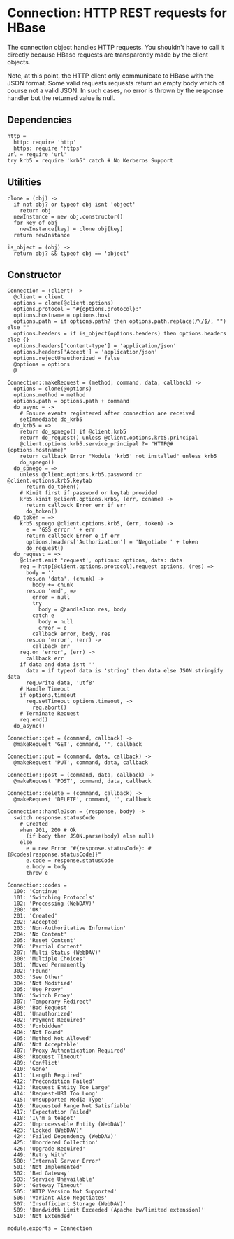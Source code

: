 
# Connection: HTTP REST requests for HBase

The connection object handles HTTP requests. You shouldn't have to call it
directly because HBase requests are transparently made by the client objects.

Note, at this point, the HTTP client only communicate to HBase with the JSON
format. Some valid requests requests return an empty body which of course not a
valid JSON. In such cases, no error is thrown by the response handler but the
returned value is null.

## Dependencies

    http =
      http: require 'http'
      https: require 'https'
    url = require 'url'
    try krb5 = require 'krb5' catch # No Kerberos Support

## Utilities

    clone = (obj) ->
      if not obj? or typeof obj isnt 'object'
        return obj
      newInstance = new obj.constructor()
      for key of obj
        newInstance[key] = clone obj[key]
      return newInstance

    is_object = (obj) ->
      return obj? && typeof obj == 'object'

## Constructor

    Connection = (client) ->
      @client = client
      options = clone(@client.options)
      options.protocol = "#{options.protocol}:"
      options.hostname = options.host
      options.path = if options.path? then options.path.replace(/\/$/, "") else ""
      options.headers = if is_object(options.headers) then options.headers else {}
      options.headers['content-type'] = 'application/json'
      options.headers['Accept'] = 'application/json'
      options.rejectUnauthorized = false
      @options = options
      @

    Connection::makeRequest = (method, command, data, callback) ->
      options = clone(@options)
      options.method = method
      options.path = options.path + command
      do_async = ->
        # Ensure events registered after connection are received
        setImmediate do_krb5
      do_krb5 = =>
        return do_spnego() if @client.krb5
        return do_request() unless @client.options.krb5.principal
        @client.options.krb5.service_principal ?= "HTTP@#{options.hostname}"
        return callback Error "Module 'krb5' not installed" unless krb5
        do_spnego()
      do_spnego = =>
        unless @client.options.krb5.password or @client.options.krb5.keytab
          return do_token()
        # Kinit first if password or keytab provided
        krb5.kinit @client.options.krb5, (err, ccname) ->
          return callback Error err if err
          do_token()
      do_token = =>
        krb5.spnego @client.options.krb5, (err, token) ->
          e = 'GSS error ' + err
          return callback Error e if err
          options.headers['Authorization'] = 'Negotiate ' + token
          do_request()
      do_request = =>
        @client.emit 'request', options: options, data: data
        req = http[@client.options.protocol].request options, (res) =>
          body = ''
          res.on 'data', (chunk) ->
            body += chunk
          res.on 'end', =>
            error = null
            try
              body = @handleJson res, body
            catch e
              body = null
              error = e
            callback error, body, res
          res.on 'error', (err) ->
            callback err
        req.on 'error', (err) ->
          callback err
        if data and data isnt ''
          data = if typeof data is 'string' then data else JSON.stringify data
          req.write data, 'utf8'
        # Handle Timeout
        if options.timeout
          req.setTimeout options.timeout, ->
            req.abort()
        # Terminate Request
        req.end()
      do_async()

    Connection::get = (command, callback) ->
      @makeRequest 'GET', command, '', callback

    Connection::put = (command, data, callback) ->
      @makeRequest 'PUT', command, data, callback

    Connection::post = (command, data, callback) ->
      @makeRequest 'POST', command, data, callback

    Connection::delete = (command, callback) ->
      @makeRequest 'DELETE', command, '', callback

    Connection::handleJson = (response, body) ->
      switch response.statusCode
        # Created
        when 201, 200 # Ok
          (if body then JSON.parse(body) else null)
        else
          e = new Error "#{response.statusCode}: #{@codes[response.statusCode]}"
          e.code = response.statusCode
          e.body = body
          throw e

    Connection::codes =
      100: 'Continue'
      101: 'Switching Protocols'
      102: 'Processing (WebDAV)'
      200: 'OK'
      201: 'Created'
      202: 'Accepted'
      203: 'Non-Authoritative Information'
      204: 'No Content'
      205: 'Reset Content'
      206: 'Partial Content'
      207: 'Multi-Status (WebDAV)'
      300: 'Multiple Choices'
      301: 'Moved Permanently'
      302: 'Found'
      303: 'See Other'
      304: 'Not Modified'
      305: 'Use Proxy'
      306: 'Switch Proxy'
      307: 'Temporary Redirect'
      400: 'Bad Request'
      401: 'Unauthorized'
      402: 'Payment Required'
      403: 'Forbidden'
      404: 'Not Found'
      405: 'Method Not Allowed'
      406: 'Not Acceptable'
      407: 'Proxy Authentication Required'
      408: 'Request Timeout'
      409: 'Conflict'
      410: 'Gone'
      411: 'Length Required'
      412: 'Precondition Failed'
      413: 'Request Entity Too Large'
      414: 'Request-URI Too Long'
      415: 'Unsupported Media Type'
      416: 'Requested Range Not Satisfiable'
      417: 'Expectation Failed'
      418: 'I\'m a teapot'
      422: 'Unprocessable Entity (WebDAV)'
      423: 'Locked (WebDAV)'
      424: 'Failed Dependency (WebDAV)'
      425: 'Unordered Collection'
      426: 'Upgrade Required'
      449: 'Retry With'
      500: 'Internal Server Error'
      501: 'Not Implemented'
      502: 'Bad Gateway'
      503: 'Service Unavailable'
      504: 'Gateway Timeout'
      505: 'HTTP Version Not Supported'
      506: 'Variant Also Negotiates'
      507: 'Insufficient Storage (WebDAV)'
      509: 'Bandwidth Limit Exceeded (Apache bw/limited extension)'
      510: 'Not Extended'

    module.exports = Connection
